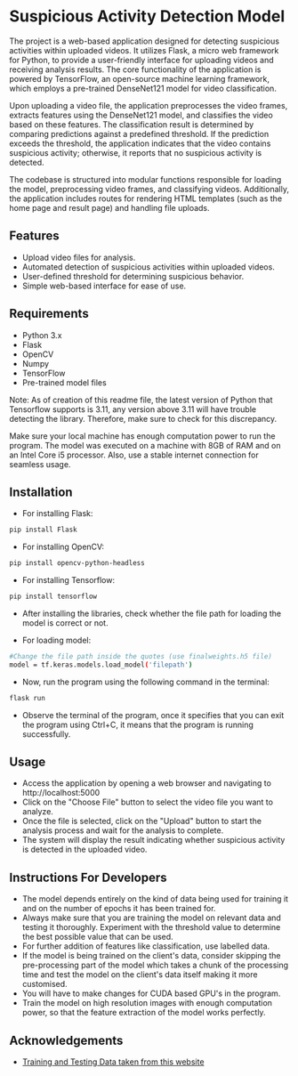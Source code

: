
# Suspicious Activity Detection Model
The project is a web-based application designed for detecting suspicious activities within uploaded videos. It utilizes Flask, a micro web framework for Python, to provide a user-friendly interface for uploading videos and receiving analysis results. The core functionality of the application is powered by TensorFlow, an open-source machine learning framework, which employs a pre-trained DenseNet121 model for video classification.

Upon uploading a video file, the application preprocesses the video frames, extracts features using the DenseNet121 model, and classifies the video based on these features. The classification result is determined by comparing predictions against a predefined threshold. If the prediction exceeds the threshold, the application indicates that the video contains suspicious activity; otherwise, it reports that no suspicious activity is detected.

The codebase is structured into modular functions responsible for loading the model, preprocessing video frames, and classifying videos. Additionally, the application includes routes for rendering HTML templates (such as the home page and result page) and handling file uploads.





## Features

- Upload video files for analysis.
- Automated detection of suspicious activities within uploaded videos.
- User-defined threshold for determining suspicious behavior.
- Simple web-based interface for ease of use.


## Requirements
- Python 3.x 
- Flask
- OpenCV
- Numpy
- TensorFlow
- Pre-trained model files

Note: As of creation of this readme file, the latest version of Python that Tensorflow supports is 3.11, any version above 3.11 will have trouble detecting the library. Therefore, make sure to check for this discrepancy.

Make sure your local machine has enough computation power to run the program. The model was executed on a machine with 8GB of RAM and on an Intel Core i5 processor. Also, use a stable internet connection for seamless usage.
## Installation

- For installing Flask:
```bash
pip install Flask
```

- For installing OpenCV:
```bash
pip install opencv-python-headless
```

- For installing Tensorflow:
```bash
pip install tensorflow
```

- After installing the libraries, check whether the file path for loading the model is correct or not.

- For loading model:
```bash
#Change the file path inside the quotes (use finalweights.h5 file)
model = tf.keras.models.load_model('filepath')
```

- Now, run the program using the following command in the terminal:
```bash
flask run
```
- Observe the terminal of the program, once it specifies that you can exit the program using Ctrl+C, it means that the program is running successfully.





## Usage

- Access the application by opening a web browser and navigating to http://localhost:5000
- Click on the "Choose File" button to select the video file you want to analyze.
- Once the file is selected, click on the "Upload" button to start the analysis process and wait for the analysis to complete.
- The system will display the result indicating whether suspicious activity is detected in the uploaded video.




## Instructions For Developers

- The model depends entirely on the kind of data being used for training it and on the number of epochs it has been trained for. 
- Always make sure that you are training the model on relevant data and testing it thoroughly. Experiment with the threshold value to determine the best possible value that can be used. 
- For further addition of features like classification, use labelled data.
- If the model is being trained on the client's data, consider skipping the pre-processing part of the model which takes a chunk of the processing time and test the model on the client's data itself making it more customised.
- You will have to make changes for CUDA based GPU's in the program.
- Train the model on high resolution images with enough computation power, so that the feature extraction of the model works perfectly. 
## Acknowledgements

 - [Training and Testing Data taken from this website](https://www.dropbox.com/sh/75v5ehq4cdg5g5g/AABvnJSwZI7zXb8_myBA0CLHa?dl=0)
